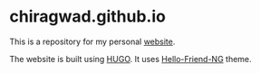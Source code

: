# chiragwad.github.io

This is a repository for my personal [website](https://chiragwad.github.io).

The website is built using [HUGO](https://gohugo.io/). It uses [Hello-Friend-NG](https://github.com/rhazdon/hugo-theme-hello-friend-ng) theme.
